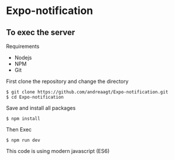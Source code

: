 # Expo-notification

## To exec the server

Requirements

- Nodejs
- NPM
- Git

First clone the repository and change the directory

```
$ git clone https://github.com/andreaagt/Expo-notification.git
$ cd Expo-notification
```

Save and install all packages

```
$ npm install
```

Then Exec

```
$ npm run dev
```

This code is using modern javascript (ES6)
